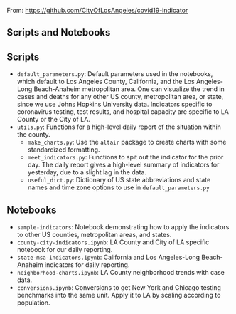From: https://github.com/CityOfLosAngeles/covid19-indicator


Scripts and Notebooks
------------

## Scripts
* `default_parameters.py`: Default parameters used in the notebooks, which default to Los Angeles County, California, and the Los Angeles-Long Beach-Anaheim metropolitan area. One can visualize the trend in cases and deaths for any other US county, metropolitan area, or state, since we use Johns Hopkins University data. Indicators specific to coronavirus testing, test results, and hospital capacity are specific to LA County or the City of LA. 
* `utils.py`: Functions for a high-level daily report of the situation within the county. 
    * `make_charts.py`: Use the `altair` package to create charts with some standardized formatting.
    * `meet_indicators.py`: Functions to spit out the indicator for the prior day. The daily report gives a high-level summary of indicators for yesterday, due to a slight lag in the data.
    * `useful_dict.py`: Dictionary of US state abbreviations and state names and time zone options to use in `default_parameters.py`

## Notebooks
* `sample-indicators`: Notebook demonstrating how to apply the indicators to other US counties, metropolitan areas, and states.
* `county-city-indicators.ipynb`: LA County and City of LA specific notebook for our daily reporting.
* `state-msa-indicators.ipynb`: California and Los Angeles-Long Beach-Anaheim indicators for daily reporting.
* `neighborhood-charts.ipynb`: LA County neighborhood trends with case data.
* `conversions.ipynb`: Conversions to get New York and Chicago testing benchmarks into the same unit. Apply it to LA by scaling according to population.

